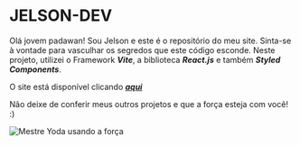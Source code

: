 # **JELSON-DEV**

Olá jovem padawan! Sou Jelson e este é o repositório do meu site. Sinta-se à vontade para vasculhar os segredos que este código esconde.
Neste projeto, utilizei o Framework **_Vite_**, a biblioteca **_React.js_** e também **_Styled Components_**.

O site está disponível clicando [**_aqui_**](https://jelson-dev.vercel.app/)

Não deixe de conferir meus outros projetos e que a força esteja com você! :)

<img src="/assets/images/yoda.gif" alt="Mestre Yoda usando a força">
